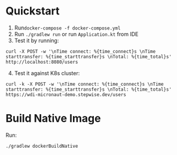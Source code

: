 # Quickstart
1. Run`docker-compose -f docker-compose.yml`
2. Run `./gradlew run` or run `Application.kt` from IDE
3. Test it by running:
```shell
curl -X POST -w '\nTime connect: %{time_connect}s \nTime starttransfer: %{time_starttransfer}s \nTotal: %{time_total}s' http://localhost:8080/users
```

4. Test it against K8s cluster:
```shell
curl -k -X POST -w '\nTime connect: %{time_connect}s \nTime starttransfer: %{time_starttransfer}s \nTotal: %{time_total}s' https://wdi-micronaut-demo.stepwise.dev/users
```

# Build Native Image
Run:  
```shell
./gradlew dockerBuildNative
```

